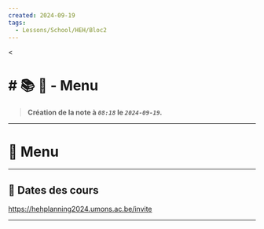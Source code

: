 ```yaml
---
created: 2024-09-19
tags:
  - Lessons/School/HEH/Bloc2
---
```

<
# # 📚  📜 - Menu
> **Création de la note à *`08:18`* le *`2024-09-19`.***
---

# 📝 Menu

---

## 📅 Dates des cours

https://hehplanning2024.umons.ac.be/invite

---